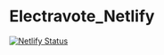 # Electravote_Netlify
[![Netlify Status](https://api.netlify.com/api/v1/badges/e187846c-424c-473b-aa05-35e62315dba5/deploy-status)](https://app.netlify.com/sites/electravote/deploys)
